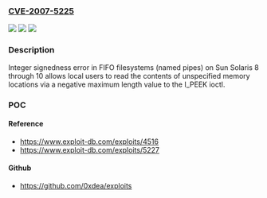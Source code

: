 ### [CVE-2007-5225](https://cve.mitre.org/cgi-bin/cvename.cgi?name=CVE-2007-5225)
![](https://img.shields.io/static/v1?label=Product&message=n%2Fa&color=blue)
![](https://img.shields.io/static/v1?label=Version&message=n%2Fa&color=blue)
![](https://img.shields.io/static/v1?label=Vulnerability&message=n%2Fa&color=brighgreen)

### Description

Integer signedness error in FIFO filesystems (named pipes) on Sun Solaris 8 through 10 allows local users to read the contents of unspecified memory locations via a negative maximum length value to the I_PEEK ioctl.

### POC

#### Reference
- https://www.exploit-db.com/exploits/4516
- https://www.exploit-db.com/exploits/5227

#### Github
- https://github.com/0xdea/exploits

